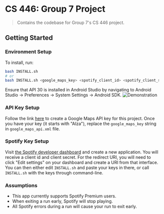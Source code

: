 # CS 446: Group 7 Project

> Contains the codebase for Group 7's CS 446 project.

<!-- [START getstarted] -->
## Getting Started

### Environment Setup

To install, run:

```bash
bash INSTALL.sh
# or
bash INSTALL.sh <google_maps_key> <spotify_client_id> <spotify_client_secret> <spotify_redirect_uri>
```

Ensure that API 30 is installed in Android Studio by navigating to Android Studio -> Preferences -> System Settings -> Android SDK.
![Demonstration](https://i.imgur.com/3RxmVZP.png)

### API Key Setup
Follow the link [here](https://console.developers.google.com/flows/enableapi?apiid=maps_android_backend&keyType=CLIENT_SIDE_ANDROID) to create a Google Maps API key for this project.
Once you have your key (it starts with "AIza"), replace the `google_maps_key` string in `google_maps_api.xml` file.

### Spotify Key Setup
Visit [the Spotify developer dashboard](https://developer.spotify.com/dashboard/applications) and create a new application. You will receive a client id and client secret.
For the redirect URI, you will need to click "Edit settings" on your dashboard and create a URI from that interface.
You can then either edit `INSTALL.sh` and paste your keys in there, or call `INSTALL.sh` with the keys through command-line.

### Assumptions
- This app currently supports Spotify Premium users.
- When exiting a run early, Spotify will stop playing.
- All Spotify errors during a run will cause your run to exit early.
<!-- [END getstarted] -->
